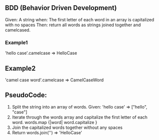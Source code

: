 ## BDD (Behavior Driven Development)

 Given: A string
when: The first letter of each word in an array is capitalized with no spaces
Then: return all words as strings joined together and camelcased.

### Example1
'hello case'.camelcase => HelloCase

## Example2
'camel case word'.camelcase => CamelCaseWord

## PseudoCode:
 1. Split the string into an array of words. Given: 'hello case' => ["hello", "case"]
 2. Iterate through the words array and capitalize the first letter of each word. words.map {|word| word.capitalize }
 3. Join the capitalized words together without any spaces
 4. Return words.join('') => 'HelloCase'





